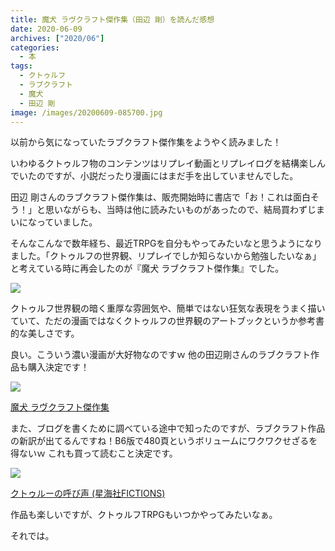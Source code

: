 ```yaml
---
title: 魔犬 ラヴクラフト傑作集（田辺 剛）を読んだ感想
date: 2020-06-09
archives: ["2020/06"]
categories:
  - 本
tags: 
  - クトゥルフ
  - ラブクラフト
  - 魔犬
  - 田辺 剛
image: /images/20200609-085700.jpg
---
```

以前から気になっていたラブクラフト傑作集をようやく読みました！

いわゆるクトゥルフ物のコンテンツはリプレイ動画とリプレイログを結構楽しんでいたのですが、小説だったり漫画にはまだ手を出していませんでした。

田辺 剛さんのラブクラフト傑作集は、販売開始時に書店で「お！これは面白そう！」と思いながらも、当時は他に読みたいものがあったので、結局買わずじまいになっていました。

そんなこんなで数年経ち、最近TRPGを自分もやってみたいなと思うようになりました。「クトゥルフの世界観、リプレイでしか知らないから勉強したいなぁ」と考えている時に再会したのが『魔犬 ラブクラフト傑作集』でした。

![](/images/20200609-151206.jpg)

クトゥルフ世界観の暗く重厚な雰囲気や、簡単ではない狂気な表現をうまく描いていて、ただの漫画ではなくクトゥルフの世界観のアートブックというか参考書的な美しさです。

良い。こういう濃い漫画が大好物なのですｗ 他の田辺剛さんのラブクラフト作品も購入決定です！

<div class="amazfy">
<a href="https://www.amazon.co.jp/dp/4047299111?tag=t4traw-22">
<img src="https://ws-fe.amazon-adsystem.com/widgets/q?_encoding=UTF8&ASIN=4047299111&Format=_SL250_&ID=AsinImage&MarketPlace=JP&ServiceVersion=20070822&WS=1&tag=t4traw-22&language=ja_JP">
<p>魔犬 ラヴクラフト傑作集</p>
</a>
</div>

また、ブログを書くために調べている途中で知ったのですが、ラブクラフト作品の新訳が出てるんですね！B6版で480頁というボリュームにワクワクせざるを得ないｗ これも買って読むこと決定です。

<div class="amazfy">
<a href="https://www.amazon.co.jp/dp/4065107695?tag=t4traw-22">
<img src="https://ws-fe.amazon-adsystem.com/widgets/q?_encoding=UTF8&ASIN=4065107695&Format=_SL250_&ID=AsinImage&MarketPlace=JP&ServiceVersion=20070822&WS=1&tag=t4traw-22&language=ja_JP">
<p>クトゥルーの呼び声 (星海社FICTIONS)</p>
</a>
</div>

作品も楽しいですが、クトゥルフTRPGもいつかやってみたいなぁ。

それでは。
